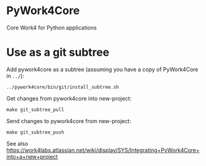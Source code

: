 PyWork4Core
===========

Core Work4 for Python applications

Use as a git subtree
====================

Add pywork4core as a subtree (assuming you have a copy of PyWork4Core in `../`):

    ../pywork4core/bin/git/install_subtree.sh

Get changes from pywork4core into new-project:

    make git_subtree_pull

Send changes to pywork4core from new-project:

    make git_subtree_push

See also <https://work4labs.atlassian.net/wiki/display/SYS/Integrating+PyWork4Core+into+a+new+project>
